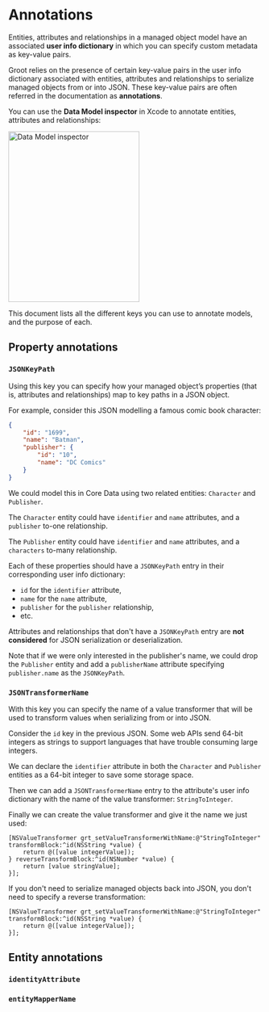 # Annotations

Entities, attributes and relationships in a managed object model have an associated **user info dictionary** in which you can specify custom metadata as key-value pairs.

Groot relies on the presence of certain key-value pairs in the user info dictionary associated with entities, attributes and relationships to serialize managed objects from or into JSON. These key-value pairs are often referred in the documentation as **annotations**.

You can use the **Data Model inspector** in Xcode to annotate entities, attributes and relationships:

<img src="https://cloud.githubusercontent.com/assets/373190/6988412/78b00006-da51-11e4-908a-de40c99141e8.png" alt="Data Model inspector" width=260 height=338/>

This document lists all the different keys you can use to annotate models, and the purpose of each.

## Property annotations

### `JSONKeyPath`

Using this key you can specify how your managed object’s properties (that is, attributes and relationships) map to key paths in a JSON object.

For example, consider this JSON modelling a famous comic book character:

```json
{
    "id": "1699",
    "name": "Batman",
    "publisher": {
        "id": "10",
        "name": "DC Comics"
    }
}
```

We could model this in Core Data using two related entities: `Character` and `Publisher`.

The `Character` entity could have `identifier` and `name` attributes, and a `publisher` to-one relationship.

The `Publisher` entity could have `identifier` and `name` attributes, and a `characters` to-many relationship.

Each of these properties should have a `JSONKeyPath` entry in their corresponding user info dictionary:

* `id` for the `identifier` attribute,
* `name` for the `name` attribute,
* `publisher` for the `publisher` relationship,
* etc.

Attributes and relationships that don't have a `JSONKeyPath` entry are **not considered** for JSON serialization or deserialization.

Note that if we were only interested in the publisher's name, we could drop the `Publisher` entity and add a `publisherName` attribute specifying `publisher.name` as the `JSONKeyPath`.

### `JSONTransformerName`

With this key you can specify the name of a value transformer that will be used to transform values when serializing from or into JSON.

Consider the `id` key in the previous JSON. Some web APIs send 64-bit integers as strings to support languages that have trouble consuming large integers.

We can declare the `identifier` attribute in both the `Character` and `Publisher` entities as a 64-bit integer to save some storage space.

Then we can add a `JSONTransformerName` entry to the attribute's user info dictionary with the name of the value transformer: `StringToInteger`.

Finally we can create the value transformer and give it the name we just used:

```objc
[NSValueTransformer grt_setValueTransformerWithName:@"StringToInteger" transformBlock:^id(NSString *value) {
    return @([value integerValue]);
} reverseTransformBlock:^id(NSNumber *value) {
    return [value stringValue];
}];
```

If you don't need to serialize managed objects back into JSON, you don't need to specify a reverse transformation:

```objc
[NSValueTransformer grt_setValueTransformerWithName:@"StringToInteger" transformBlock:^id(NSString *value) {
    return @([value integerValue]);
}];
```

## Entity annotations

### `identityAttribute`

### `entityMapperName`
